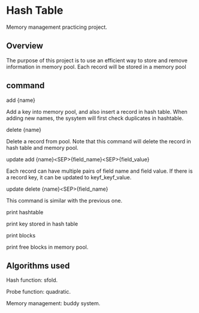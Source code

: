 # Hash Table

Memory management practicing project.

## Overview

The purpose of this project is to use an efficient way to store and remove information in memory pool. Each record will be stored in a memory pool

## command

add {name}

Add a key into memory pool, and also insert a record in hash table. When adding new names, the sysytem will first check duplicates in hashtable.

delete {name}

Delete a record from pool. Note that this command will delete the record in hash table and memory pool.

update add {name}\<SEP>{field_name}\<SEP>{field_value}
  
Each record can have multiple pairs of field name and field value. If there is a record key, it can be updated to key<SEP>f_key<SEP>f_value.
  
update delete {name}\<SEP>{field_name}

This command is similar with the previous one.

print hashtable

print key stored in hash table

print blocks

print free blocks in memory pool.

## Algorithms used

Hash function: sfold.

Probe function: quadratic.

Memory management: buddy system.
